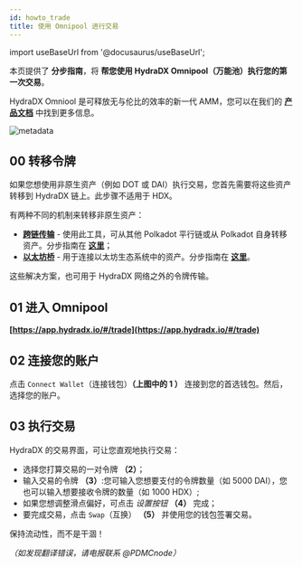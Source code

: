 ```yaml
---
id: howto_trade
title: 使用 Omnipool 进行交易
---
```


import useBaseUrl from '@docusaurus/useBaseUrl';

本页提供了 **分步指南**，将 **帮您使用 HydraDX Omnipool（万能池）执行您的第一次交易**。 

HydraDX Omniool 是可释放无与伦比的效率的新一代 AMM，您可以在我们的 **[产品文档](/)** 中找到更多信息。

<div style={{textAlign: 'center'}}>
  <img alt="metadata" src={useBaseUrl('/howto_trade/trade_screen.jpg')} />
</div>

## 00 转移令牌
如果您想使用非原生资产（例如 DOT 或 DAI）执行交易，您首先需要将这些资产转移到 HydraDX 链上。此步骤不适用于 HDX。

有两种不同的机制来转移非原生资产：
* **[跨链传输](https://app.hydradx.io/#/cross-chain)** - 使用此工具，可从其他 Polkadot 平行链或从 Polkadot 自身转移资产。分步指南在 **[这里](howto_xcm)**；
* **[以太坊桥](https://www.portalbridge.com/#/transfer)** - 用于连接以太坊生态系统中的资产。分步指南在 **[这里](/howto_bridge)**。

这些解决方案，也可用于 HydraDX 网络之外的令牌传输。

## 01 进入 Omnipool
**[https://app.hydradx.io/#/trade](https://app.hydradx.io/#/trade)**

## 02 连接您的账户
点击 `Connect Wallet`（连接钱包）**（上图中的 1 ）** 连接到您的首选钱包。然后，选择您的账户。

## 03 执行交易
HydraDX 的交易界面，可让您直观地执行交易：

* 选择您打算交易的一对令牌 **（2）**；
* 输入交易的令牌 **（3）**:您可输入您想要支付的令牌数量（如 5000 DAI），您也可以输入想要接收令牌的数量（如 1000 HDX）;
* 如果您想调整滑点偏好，可点击 *设置按钮* **（4）** 完成；
* 要完成交易，点击 `Swap`（互换） **（5）** 并使用您的钱包签署交易。

保持流动性，而不是干涸！

*（如发现翻译错误，请电报联系 @PDMCnode）*
